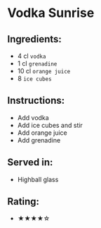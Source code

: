 # Vodka Sunrise

## Ingredients:
- 4 cl `vodka`
- 1 cl `grenadine`
- 10 cl `orange juice`
- 8 `ice cubes`

## Instructions:
- Add vodka
- Add ice cubes and stir
- Add orange juice
- Add grenadine

## Served in:
- Highball glass

## Rating:
- ★★★★☆